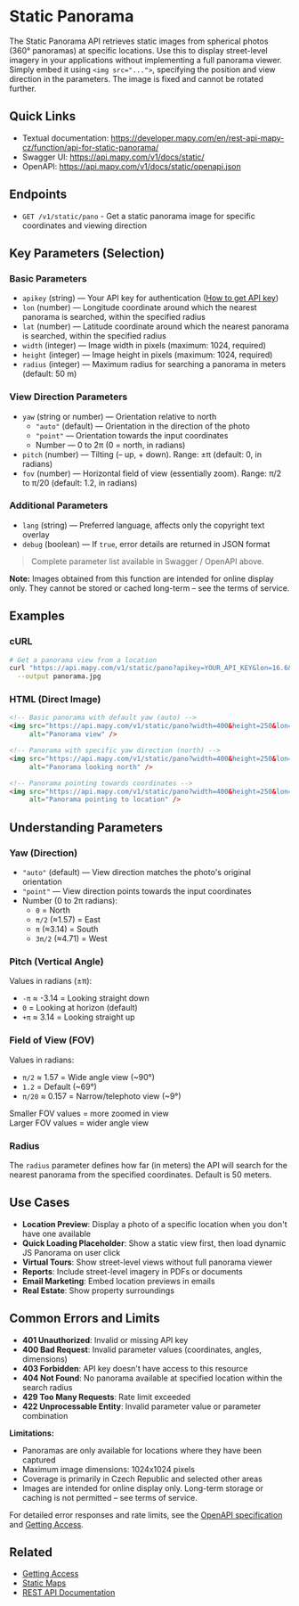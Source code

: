 # Static Panorama

The Static Panorama API retrieves static images from spherical photos (360° panoramas) at specific locations. Use this to display street-level imagery in your applications without implementing a full panorama viewer. Simply embed it using `<img src="...">`, specifying the position and view direction in the parameters. The image is fixed and cannot be rotated further.

## Quick Links

- Textual documentation: https://developer.mapy.com/en/rest-api-mapy-cz/function/api-for-static-panorama/
- Swagger UI: https://api.mapy.com/v1/docs/static/
- OpenAPI: https://api.mapy.com/v1/docs/static/openapi.json

## Endpoints

- `GET /v1/static/pano` - Get a static panorama image for specific coordinates and viewing direction

## Key Parameters (Selection)

### Basic Parameters

- `apikey` (string) — Your API key for authentication ([How to get API key](getting-access.md))
- `lon` (number) — Longitude coordinate around which the nearest panorama is searched, within the specified radius
- `lat` (number) — Latitude coordinate around which the nearest panorama is searched, within the specified radius
- `width` (integer) — Image width in pixels (maximum: 1024, required)
- `height` (integer) — Image height in pixels (maximum: 1024, required)
- `radius` (integer) — Maximum radius for searching a panorama in meters (default: 50 m)

### View Direction Parameters

- `yaw` (string or number) — Orientation relative to north
  - `"auto"` (default) — Orientation in the direction of the photo
  - `"point"` — Orientation towards the input coordinates
  - Number — 0 to 2π (0 = north, in radians)
- `pitch` (number) — Tilting (– up, + down). Range: ±π (default: 0, in radians)
- `fov` (number) — Horizontal field of view (essentially zoom). Range: π/2 to π/20 (default: 1.2, in radians)

### Additional Parameters

- `lang` (string) — Preferred language, affects only the copyright text overlay
- `debug` (boolean) — If `true`, error details are returned in JSON format

> Complete parameter list available in Swagger / OpenAPI above.

**Note:** Images obtained from this function are intended for online display only. They cannot be stored or cached long-term – see the terms of service.

## Examples

### cURL

```bash
# Get a panorama view from a location
curl "https://api.mapy.com/v1/static/pano?apikey=YOUR_API_KEY&lon=16.6&lat=49.19&width=400&height=250&yaw=0" \
  --output panorama.jpg
```

### HTML (Direct Image)

```html
<!-- Basic panorama with default yaw (auto) -->
<img src="https://api.mapy.com/v1/static/pano?width=400&height=250&lon=16.6&lat=49.19&apikey=YOUR_API_KEY" 
     alt="Panorama view" />

<!-- Panorama with specific yaw direction (north) -->
<img src="https://api.mapy.com/v1/static/pano?width=400&height=250&lon=16.6&lat=49.19&yaw=0&apikey=YOUR_API_KEY" 
     alt="Panorama looking north" />

<!-- Panorama pointing towards coordinates -->
<img src="https://api.mapy.com/v1/static/pano?width=400&height=250&lon=16.6&lat=49.19&yaw=point&apikey=YOUR_API_KEY" 
     alt="Panorama pointing to location" />
```

## Understanding Parameters

### Yaw (Direction)

- `"auto"` (default) — View direction matches the photo's original orientation
- `"point"` — View direction points towards the input coordinates
- Number (0 to 2π radians):
  - `0` = North
  - `π/2` (≈1.57) = East
  - `π` (≈3.14) = South
  - `3π/2` (≈4.71) = West

### Pitch (Vertical Angle)

Values in radians (±π):
- `-π` ≈ -3.14 = Looking straight down
- `0` = Looking at horizon (default)
- `+π` ≈ 3.14 = Looking straight up

### Field of View (FOV)

Values in radians:
- `π/2` ≈ 1.57 = Wide angle view (~90°)
- `1.2` = Default (~69°)
- `π/20` ≈ 0.157 = Narrow/telephoto view (~9°)

Smaller FOV values = more zoomed in view  
Larger FOV values = wider angle view

### Radius

The `radius` parameter defines how far (in meters) the API will search for the nearest panorama from the specified coordinates. Default is 50 meters.

## Use Cases

- **Location Preview**: Display a photo of a specific location when you don't have one available
- **Quick Loading Placeholder**: Show a static view first, then load dynamic JS Panorama on user click
- **Virtual Tours**: Show street-level views without full panorama viewer
- **Reports**: Include street-level imagery in PDFs or documents
- **Email Marketing**: Embed location previews in emails
- **Real Estate**: Show property surroundings

## Common Errors and Limits

- **401 Unauthorized**: Invalid or missing API key
- **400 Bad Request**: Invalid parameter values (coordinates, angles, dimensions)
- **403 Forbidden**: API key doesn't have access to this resource
- **404 Not Found**: No panorama available at specified location within the search radius
- **429 Too Many Requests**: Rate limit exceeded
- **422 Unprocessable Entity**: Invalid parameter value or parameter combination

**Limitations:**
- Panoramas are only available for locations where they have been captured
- Maximum image dimensions: 1024x1024 pixels
- Coverage is primarily in Czech Republic and selected other areas
- Images are intended for online display only. Long-term storage or caching is not permitted – see terms of service.

For detailed error responses and rate limits, see the [OpenAPI specification](https://api.mapy.com/v1/docs/static/openapi.json) and [Getting Access](getting-access.md).

## Related

- [Getting Access](getting-access.md)
- [Static Maps](static-maps.md)
- [REST API Documentation](README.md)

